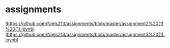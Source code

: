 # assignments
(https://github.com/Niels213/assignments/blob/master/assignment2%20(1)%20(1).ipynb)
(https://github.com/Niels213/assignments/blob/master/assignment3%20(1).ipynb)
